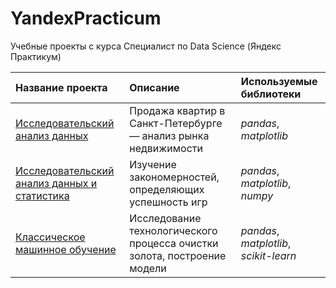 # YandexPracticum
Учебные проекты с курса Специалист по Data Science (Яндекс Практикум)

| Название проекта | Описание | Используемые библиотеки | 
| :---------------------- | :---------------------- | :---------------------- |
| [Исследовательский анализ данных](EDA) | Продажа квартир в Санкт-Петербурге — анализ рынка недвижимости | *pandas*, *matplotlib* |
| [Исследовательский анализ данных и статистика](EDA_and_stats/EDA_sbornyi) | Изучение закономерностей, определяющих успешность игр | *pandas*, *matplotlib*, *numpy* |
| [Классическое машинное обучение](ML_sbornyi) | Исследование технологического процесса очистки золота, построение модели | *pandas*, *matplotlib*, *scikit-learn* |
